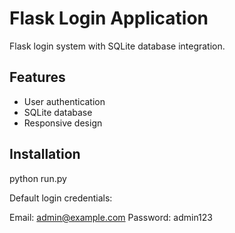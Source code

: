 # Flask Login Application

Flask login system with SQLite database integration.

## Features

- User authentication
- SQLite database
- Responsive design

## Installation

python run.py

Default login credentials:


Email: admin@example.com
Password: admin123
